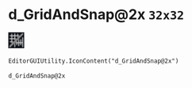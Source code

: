 # d_GridAndSnap@2x `32x32`
<img src="/img/d_GridAndSnap.png" width=32 height=32>

``` CSharp
EditorGUIUtility.IconContent("d_GridAndSnap@2x")
```
```
d_GridAndSnap@2x
```
